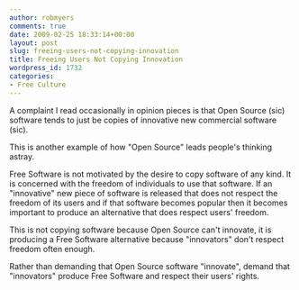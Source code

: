 ```yaml
---
author: robmyers
comments: true
date: 2009-02-25 18:33:14+00:00
layout: post
slug: freeing-users-not-copying-innovation
title: Freeing Users Not Copying Innovation
wordpress_id: 1732
categories:
- Free Culture
---
```


A complaint I read occasionally in opinion pieces is that Open Source (sic) software tends to just be copies of innovative new commercial software (sic).  
  
This is another example of how "Open Source" leads people's thinking astray.  
  
Free Software is not motivated by the desire to copy software of any kind. It is concerned with the freedom of individuals to use that software. If an "innovative" new piece of software is released that does not respect the freedom of its users and if that software becomes popular then it becomes important to produce an alternative that does respect users' freedom.  
  
This is not copying software because Open Source can't innovate, it is producing a Free Software alternative because "innovators" don't respect freedom often enough.  
  
Rather than demanding that Open Source software "innovate", demand that "innovators" produce Free Software and respect their users' rights.


